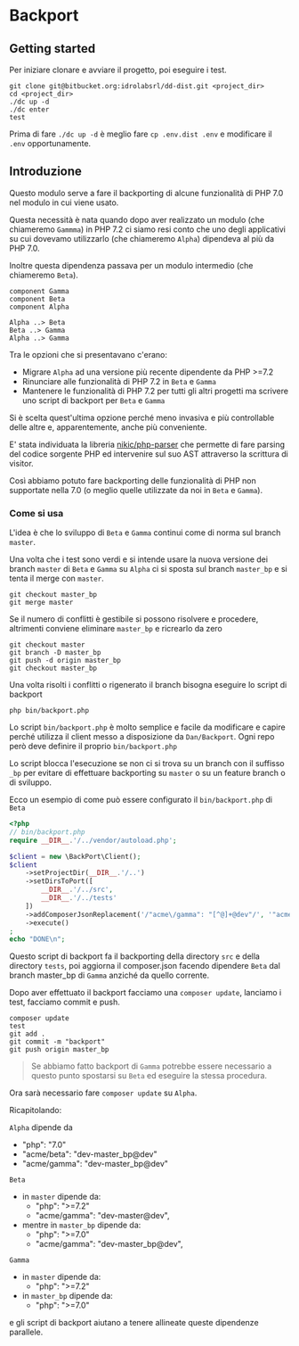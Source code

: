 # Backport

## Getting started

Per iniziare clonare e avviare il progetto, poi eseguire i test.

```
git clone git@bitbucket.org:idrolabsrl/dd-dist.git <project_dir>
cd <project_dir>
./dc up -d
./dc enter
test
```

Prima di fare `./dc up -d` è meglio fare `cp .env.dist .env` e modificare il `.env`
opportunamente.

## Introduzione

Questo modulo serve a fare il backporting di alcune funzionalità di PHP 7.0 nel modulo in cui viene usato.

Questa necessità è nata quando dopo aver realizzato un modulo (che chiameremo `Gammma`) in PHP 7.2 ci siamo resi
conto che uno degli applicativi su cui dovevamo utilizzarlo (che chiameremo `Alpha`) dipendeva
al più da PHP 7.0.

Inoltre questa dipendenza passava per un modulo intermedio (che chiameremo `Beta`).

```puml
component Gamma
component Beta
component Alpha

Alpha ..> Beta
Beta ..> Gamma
Alpha ..> Gamma

```

Tra le opzioni che si presentavano c'erano:

- Migrare `Alpha` ad una versione più recente dipendente da PHP >=7.2
- Rinunciare alle funzionalità di PHP 7.2 in `Beta` e `Gamma` 
- Mantenere le funzionalità di PHP 7.2 per tutti gli altri progetti ma scrivere uno script di backport
per `Beta` e `Gamma`


Si è scelta quest'ultima opzione perché meno invasiva e più controllable delle altre e, apparentemente,
anche più conveniente.

E' stata individuata la libreria [nikic/php-parser](https://github.com/nikic/PHP-Parser) che permette
di fare parsing del codice sorgente PHP ed intervenire sul suo AST attraverso la scrittura di visitor.

Così abbiamo potuto fare backporting delle funzionalità di PHP non supportate nella 7.0
(o meglio quelle utilizzate da noi in `Beta` e `Gamma`).


### Come si usa

L'idea è che lo sviluppo di `Beta` e `Gamma` continui come di norma sul branch `master`.

Una volta che i test sono verdi e si intende usare la nuova versione dei branch `master` di `Beta` e `Gamma` su `Alpha`
ci si sposta sul branch `master_bp` e si tenta il merge con `master`.

```
git checkout master_bp
git merge master
```

Se il numero di conflitti è gestibile si possono risolvere e procedere, altrimenti conviene eliminare `master_bp` e
ricrearlo da zero

```
git checkout master
git branch -D master_bp
git push -d origin master_bp
git checkout master_bp

```

Una volta risolti i conflitti o rigenerato il branch bisogna eseguire lo script di backport

```
php bin/backport.php
```

Lo script `bin/backport.php` è molto semplice e facile da modificare e capire perché utilizza il client
messo a disposizione da `Dan/Backport`. Ogni repo però deve definire il proprio `bin/backport.php`

Lo script blocca l'esecuzione se non ci si trova su un branch con il suffisso `_bp` per evitare di effettuare
backporting su `master` o su un feature branch o di sviluppo.

Ecco un esempio di come può essere configurato il `bin/backport.php` di `Beta`

```php
<?php
// bin/backport.php
require __DIR__.'/../vendor/autoload.php';

$client = new \BackPort\Client();
$client
    ->setProjectDir(__DIR__.'/..')
    ->setDirsToPort([
        __DIR__.'/../src',
        __DIR__.'/../tests'
    ])
    ->addComposerJsonReplacement('/"acme\/gamma": "[^@]+@dev"/', '"acme/gamma": "dev-master_bp@dev"')
    ->execute()
;
echo "DONE\n";
```

Questo script di backport fa il backporting della directory `src` e della directory `tests`,
poi aggiorna il composer.json facendo dipendere `Beta` dal branch master_bp di `Gamma` anziché da quello corrente.

Dopo aver effettuato il backport facciamo una `composer update`, lanciamo i test, facciamo commit e push.

```
composer update
test
git add .
git commit -m "backport"
git push origin master_bp
```

> Se abbiamo fatto backport di `Gamma` potrebbe essere necessario a questo punto spostarsi su `Beta`
ed eseguire la stessa procedura.

Ora sarà necessario fare `composer update` su `Alpha`.

Ricapitolando:

`Alpha` dipende da
- "php": "7.0"
- "acme/beta": "dev-master_bp@dev"
- "acme/gamma": "dev-master_bp@dev"

`Beta`
- in `master` dipende da:
    - "php": ">=7.2"
    - "acme/gamma": "dev-master@dev",
- mentre in `master_bp` dipende da:
    - "php": ">=7.0"
    - "acme/gamma": "dev-master_bp@dev",
                          
`Gamma`
- in `master` dipende da:
    - "php": ">=7.2"
- in `master_bp` dipende da:
    - "php": ">=7.0"
                          
e gli script di backport aiutano a tenere allineate queste dipendenze parallele.





  
